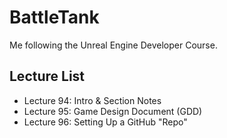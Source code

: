 # BattleTank
Me following the Unreal Engine Developer Course.

## Lecture List
* Lecture 94: Intro & Section Notes
* Lecture 95: Game Design Document (GDD)
* Lecture 96: Setting Up a GitHub "Repo"
